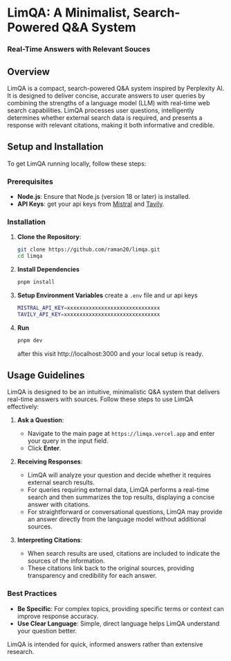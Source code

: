 # LimQA: A Minimalist, Search-Powered Q&A System

### Real-Time Answers with Relevant Souces

## Overview

LimQA is a compact, search-powered Q&A system inspired by Perplexity AI. It is designed to deliver concise, accurate answers to user queries by combining the strengths of a language model (LLM) with real-time web search capabilities. LimQA processes user questions, intelligently determines whether external search data is required, and presents a response with relevant citations, making it both informative and credible.

## Setup and Installation

To get LimQA running locally, follow these steps:

### Prerequisites

- **Node.js**: Ensure that Node.js (version 18 or later) is installed.
- **API Keys**: get your api keys from [Mistral](https://mistral.ai) and [Tavily](https://tavily.com).

### Installation

1. **Clone the Repository**:
   ```bash
   git clone https://github.com/raman20/limqa.git
   cd limqa
   ```

2. **Install Dependencies**
   ```bash
   pnpm install
   ```

3. **Setup Environment Variables** create a `.env` file and ur api keys
   ```bash
   MISTRAL_API_KEY=xxxxxxxxxxxxxxxxxxxxxxxxxxxxxx
   TAVILY_API_KEY=xxxxxxxxxxxxxxxxxxxxxxxxxxxxxxx
   ```
4. **Run**
   ```bash
   pnpm dev
   ```
   after this visit http://localhost:3000 and your local setup is ready.

## Usage Guidelines

LimQA is designed to be an intuitive, minimalistic Q&A system that delivers real-time answers with sources. Follow these steps to use LimQA effectively:

1. **Ask a Question**:
   - Navigate to the main page at `https://limqa.vercel.app` and enter your query in the input field.
   - Click **Enter**.

2. **Receiving Responses**:
   - LimQA will analyze your question and decide whether it requires external search results.
   - For queries requiring external data, LimQA performs a real-time search and then summarizes the top results, displaying a concise answer with citations.
   - For straightforward or conversational questions, LimQA may provide an answer directly from the language model without additional sources.

3. **Interpreting Citations**:
   - When search results are used, citations are included to indicate the sources of the information.
   - These citations link back to the original sources, providing transparency and credibility for each answer.

### Best Practices

- **Be Specific**: For complex topics, providing specific terms or context can improve response accuracy.
- **Use Clear Language**: Simple, direct language helps LimQA understand your question better.

LimQA is intended for quick, informed answers rather than extensive research.
